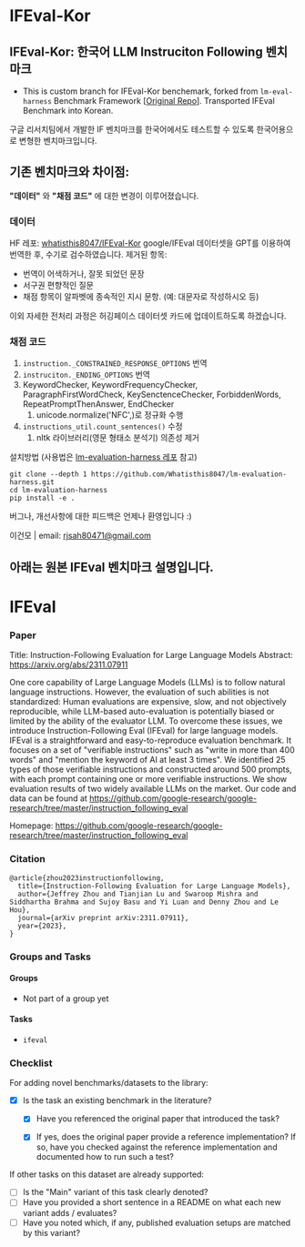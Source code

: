 # IFEval-Kor
## IFEval-Kor: 한국어 LLM Instruciton Following 벤치마크
- This is custom branch for IFEval-Kor benchemark, forked from `lm-eval-harness` Benchmark Framework [[Original Repo](https://github.com/EleutherAI/lm-evaluation-harness)]. Transported IFEval Benchmark into Korean.

구글 리서치팀에서 개발한 IF 벤치마크를 한국어에서도 테스트할 수 있도록 한국어용으로 변형한 벤치마크입니다.


## 기존 벤치마크와 차이점:

**"데이터"** 와 **"채점 코드"** 에 대한 변경이 이루어졌습니다.
### 데이터
HF 레포: [whatisthis8047/IFEval-Kor](https://huggingface.co/datasets/whatisthis8047/IFEval-Kor)
google/IFEval 데이터셋을 GPT를 이용하여 번역한 후, 수기로 검수하였습니다.
제거된 항목:
- 번역이 어색하거나, 잘못 되었던 문장
- 서구권 편향적인 질문
- 채점 항목이 알파벳에 종속적인 지시 문항. (예: 대문자로 작성하시오 등)

이외 자세한 전처리 과정은 허깅페이스 데이터셋 카드에 업데이트하도록 하겠습니다.

### 채점 코드 
1. `instruction._CONSTRAINED_RESPONSE_OPTIONS` 번역
2. `instruciton._ENDING_OPTIONS` 번역
3. KeywordChecker, KeywordFrequencyChecker, ParagraphFirstWordCheck, KeySenctenceChecker, ForbiddenWords, RepeatPromptThenAnswer, EndChecker 
   1. unicode.normalize('NFC',)로 정규화 수행
4. `instructions_util.count_sentences()` 수정
   1. nltk 라이브러리(영문 형태소 분석기) 의존성 제거


설치방법 (사용법은 [lm-evaluation-harness 레포](https://github.com/EleutherAI/lm-evaluation-harness) 참고)
```
git clone --depth 1 https://github.com/Whatisthis8047/lm-evaluation-harness.git
cd lm-evaluation-harness
pip install -e .
```

버그나, 개선사항에 대한 피드백은 언제나 환영입니다 :)

이건모 | email: rjsah80471@gmail.com



아래는 원본 IFEval 벤치마크 설명입니다.
---
# IFEval

### Paper

Title: Instruction-Following Evaluation for Large Language Models
Abstract: https://arxiv.org/abs/2311.07911

One core capability of Large Language Models (LLMs) is to follow natural language instructions. However, the evaluation of such abilities is not standardized: Human evaluations are expensive, slow, and not objectively reproducible, while LLM-based auto-evaluation is potentially biased or limited by the ability of the evaluator LLM. To overcome these issues, we introduce Instruction-Following Eval (IFEval) for large language models. IFEval is a straightforward and easy-to-reproduce evaluation benchmark. It focuses on a set of "verifiable instructions" such as "write in more than 400 words" and "mention the keyword of AI at least 3 times". We identified 25 types of those verifiable instructions and constructed around 500 prompts, with each prompt containing one or more verifiable instructions. We show evaluation results of two widely available LLMs on the market. Our code and data can be found at https://github.com/google-research/google-research/tree/master/instruction_following_eval

Homepage: https://github.com/google-research/google-research/tree/master/instruction_following_eval


### Citation

```
@article{zhou2023instructionfollowing,
  title={Instruction-Following Evaluation for Large Language Models},
  author={Jeffrey Zhou and Tianjian Lu and Swaroop Mishra and Siddhartha Brahma and Sujoy Basu and Yi Luan and Denny Zhou and Le Hou},
  journal={arXiv preprint arXiv:2311.07911},
  year={2023},
}
```

### Groups and Tasks

#### Groups

* Not part of a group yet

#### Tasks

* `ifeval`

### Checklist

For adding novel benchmarks/datasets to the library:
* [x] Is the task an existing benchmark in the literature?
  * [x] Have you referenced the original paper that introduced the task?
  * [x] If yes, does the original paper provide a reference implementation? If so, have you checked against the reference implementation and documented how to run such a test?


If other tasks on this dataset are already supported:
* [ ] Is the "Main" variant of this task clearly denoted?
* [ ] Have you provided a short sentence in a README on what each new variant adds / evaluates?
* [ ] Have you noted which, if any, published evaluation setups are matched by this variant?
